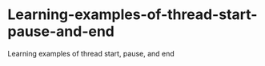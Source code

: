# Learning-examples-of-thread-start-pause-and-end
Learning examples of thread start, pause, and end
